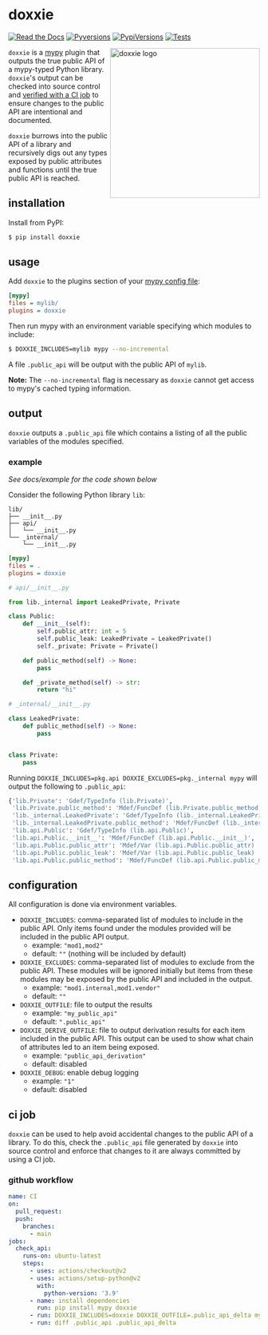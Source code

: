 # doxxie

[![Read the Docs](https://img.shields.io/readthedocs/doxxie?style=for-the-badge)](https://doxxie.readthedocs.io/)
[![Pyversions](https://img.shields.io/pypi/pyversions/doxxie.svg?style=for-the-badge)](https://pypi.org/project/doxxie/)
[![PypiVersions](https://img.shields.io/pypi/v/doxxie.svg?style=for-the-badge)](https://pypi.org/project/doxxie/)
[![Tests](https://img.shields.io/github/workflow/status/Kyle-Verhoog/doxxie/CI?label=Tests&style=for-the-badge)](https://github.com/Kyle-Verhoog/doxxie/actions?query=workflow%3ACI)

<img align="right" src="https://www.dropbox.com/s/5tjxiwtg927c5qf/Photo%202021-04-04%2C%2012%2053%2022.jpg?raw=1" alt="doxxie logo" width="300px"/>

`doxxie` is a [mypy](http://mypy-lang.org/) plugin that outputs the true public
API of a mypy-typed Python library. `doxxie`'s output can be checked into
source control and [verified with a CI job](#ci-job) to ensure changes to the public API
are intentional and documented.


`doxxie` burrows into the public API of a library and recursively digs out any
types exposed by public attributes and functions until the true public API is
reached.


## installation

Install from PyPI:

```sh
$ pip install doxxie
```


## usage

Add `doxxie` to the plugins section of your [mypy config
file](https://mypy.readthedocs.io/en/stable/config_file.html):

```ini
[mypy]
files = mylib/
plugins = doxxie
```

Then run mypy with an environment variable specifying which modules to
include:

```bash
$ DOXXIE_INCLUDES=mylib mypy --no-incremental
```

A file `.public_api` will be output with the public API of `mylib`.

**Note:** The `--no-incremental` flag is necessary as `doxxie` cannot get
access to mypy's cached typing information.

## output

`doxxie` outputs a `.public_api` file which contains a listing of all the
public variables of the modules specified.

### example

*See docs/example for the code shown below*

Consider the following Python library `lib`:

```
lib/
├── __init__.py
├── api/
│   └── __init__.py
└── _internal/
    └── __init__.py
```

```ini
[mypy]
files = .
plugins = doxxie
```

```python
# api/__init__.py

from lib._internal import LeakedPrivate, Private

class Public:
    def __init__(self):
        self.public_attr: int = 5
        self.public_leak: LeakedPrivate = LeakedPrivate()
        self._private: Private = Private()

    def public_method(self) -> None:
        pass

    def _private_method(self) -> str:
        return "hi"
```


```python
# _internal/__init__.py

class LeakedPrivate:
    def public_method(self) -> None:
        pass


class Private:
    pass
```

Running `DOXXIE_INCLUDES=pkg.api DOXXIE_EXCLUDES=pkg._internal mypy` will
output the following to `.public_api`:

```python
{'lib.Private': 'Gdef/TypeInfo (lib.Private)',
 'lib.Private.public_method': 'Mdef/FuncDef (lib.Private.public_method) : def (self: lib.Private)',
 'lib._internal.LeakedPrivate': 'Gdef/TypeInfo (lib._internal.LeakedPrivate)',
 'lib._internal.LeakedPrivate.public_method': 'Mdef/FuncDef (lib._internal.LeakedPrivate.public_method) : def (self: lib._internal.LeakedPrivate)',
 'lib.api.Public': 'Gdef/TypeInfo (lib.api.Public)',
 'lib.api.Public.__init__': 'Mdef/FuncDef (lib.api.Public.__init__)',
 'lib.api.Public.public_attr': 'Mdef/Var (lib.api.Public.public_attr) : builtins.int',
 'lib.api.Public.public_leak': 'Mdef/Var (lib.api.Public.public_leak) : lib._internal.LeakedPrivate',
 'lib.api.Public.public_method': 'Mdef/FuncDef (lib.api.Public.public_method) : def (self: lib.api.Public)'}
```


## configuration

All configuration is done via environment variables.

- `DOXXIE_INCLUDES`: comma-separated list of modules to include in the public
  API. Only items found under the modules provided will be included in the
  public API output.
  - example: `"mod1,mod2"`
  - default: `""` (nothing will be included by default)
- `DOXXIE_EXCLUDES`: comma-separated list of modules to exclude from the public
  API. These modules will be ignored initially but items from these modules may
  be exposed by the public API and included in the output.
  - example: `"mod1.internal,mod1.vendor"`
  - default: `""`
- `DOXXIE_OUTFILE`: file to output the results
  - example: `"my_public_api"`
  - default: `".public_api"`
- `DOXXIE_DERIVE_OUTFILE`: file to output derivation results for each item
  included in the public API. This output can be used to show what chain of
  attributes led to an item being exposed.
  - example: `"public_api_derivation"`
  - default: disabled
- `DOXXIE_DEBUG`: enable debug logging
  - example: `"1"`
  - default: disabled


## ci job

`doxxie` can be used to help avoid accidental changes to the public API of a
library. To do this, check the `.public_api` file generated by `doxxie` into
source control and enforce that changes to it are always committed by using a
CI job.

### github workflow

```yaml
name: CI
on:
  pull_request:
  push:
    branches:
      - main
jobs:
  check_api:
    runs-on: ubuntu-latest
    steps:
      - uses: actions/checkout@v2
      - uses: actions/setup-python@v2
        with:
          python-version: '3.9'
      - name: install dependencies
        run: pip install mypy doxxie
      - run: DOXXIE_INCLUDES=doxxie DOXXIE_OUTFILE=.public_api_delta mypy --no-incremental
      - run: diff .public_api .public_api_delta
```
